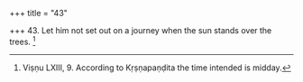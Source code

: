 +++
title = "43"

+++
43. Let him not set out on a journey when the sun stands over the trees. [^30] 


[^30]:  Viṣṇu LXIII, 9. According to Kṛṣṇapaṇḍita the time intended is midday.
